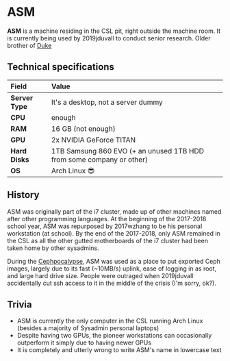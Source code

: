 # ASM

**ASM** is a machine residing in the CSL pit, right outside the machine room. It is currently being used by 2019jduvall to conduct senior research. Older brother of [Duke](duke.md)

## Technical specifications

| Field | Value |
| :--- | :--- |
| **Server Type** | It's a desktop, not a server dummy |
| **CPU** | enough |
| **RAM** | 16 GB  \(not enough\) |
| **GPU** | 2x NVIDIA GeForce TITAN |
| **Hard Disks** | 1TB Samsung 860 EVO \(+ an unused 1TB HDD from some company or other\) |
| **OS** | Arch Linux 😎 |

## History

ASM was originally part of the i7 cluster, made up of other machines named after other programming languages. At the beginning of the 2017-2018 school year, ASM was repurposed by 2017wzhang to be his personal workstation \(at school\). By the end of the 2017-2018, only ASM remained in the CSL as all the other gutted motherboards of the i7 cluster had been taken home by other sysadmins.

During the [Cephpocalypse](../history/2018-cephpocalypse.md), ASM was used as a place to put exported Ceph images, largely due to its fast \(~10MB/s\) uplink, ease of logging in as root, and large hard drive size. People were outraged when 2019jduvall accidentally cut ssh access to it in the middle of the crisis \(I'm sorry, ok?\).

## Trivia

* ASM is currently the only computer in the CSL running Arch Linux \(besides a majority of Sysadmin personal laptops\)
* Despite having two GPUs, the pioneer workstations can occasionally outperform it simply due to having newer GPUs
* It is completely and utterly wrong to write ASM's name in lowercase text

